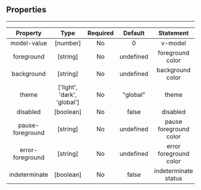 ## Properties

---
|  Property  |             Type             | Required | Default |    Statement    |
|:------------:|:----------------------------------:|:--------------:|:---------------:|:---------------------:|
|  model-value  |             [number]             |      No       |         0             |      v-model           |
|  foreground  |              [string]           |       No       |       undefined       |     foreground color     |
|  background  |              [string]           |       No       |       undefined       |     background color     |
|    theme     | ['light', 'dark', 'global'] |       No       |     "global"      |     theme      |
|   disabled   |             [boolean]              |       No       |      false      |    disabled    |
|  pause-foreground  |              [string]           |       No       |       undefined       |     pause foreground color     |
|  error-foreground  |              [string]           |       No       |       undefined       |     error foreground color     |
|  indeterminate  |           [boolean]           |       No          |       false           | indeterminate status |

